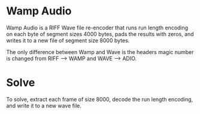 # Wamp Audio

Wamp Audio is a RIFF Wave file re-encoder that runs run length encoding on each byte of segment sizes 4000 bytes, pads the results with zeros, and writes it to a new file of segment size 8000 bytes.

The only difference between Wamp and Wave is the headers magic number is changed from RIFF --> WAMP and WAVE --> ADIO.

# Solve

To solve, extract each frame of size 8000, decode the run length encoding, and write it to a new wave file.